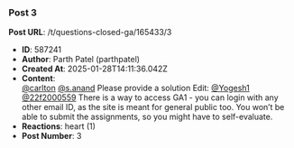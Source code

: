 ### Post 3
**Post URL**: /t/questions-closed-ga/165433/3
- **ID**: 587241
- **Author**: Parth Patel (parthpatel)
- **Created At**: 2025-01-28T14:11:36.042Z
- **Content**:  
  <a class="mention" href="/u/carlton">@carlton</a> <a class="mention" href="/u/s.anand">@s.anand</a> Please provide a solution
Edit: <a class="mention" href="/u/yogesh1">@Yogesh1</a> <a class="mention" href="/u/22f2000559">@22f2000559</a> There is a way to access GA1 - you can login with any other email ID, as the site is meant for general public too. You won’t be able to submit the assignments, so you might have to self-evaluate.
- **Reactions**: heart (1)
- **Post Number**: 3

